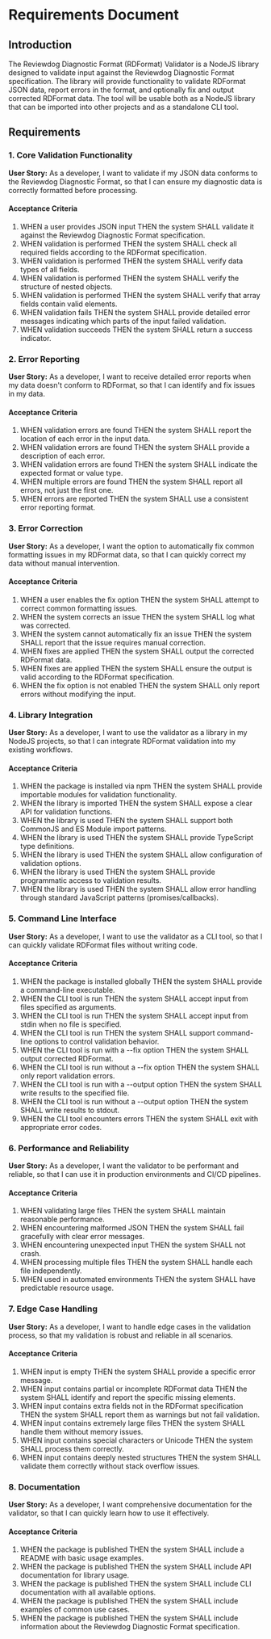 # Requirements Document

## Introduction

The Reviewdog Diagnostic Format (RDFormat) Validator is a NodeJS library designed to validate input against the Reviewdog Diagnostic Format specification. The library will provide functionality to validate RDFormat JSON data, report errors in the format, and optionally fix and output corrected RDFormat data. The tool will be usable both as a NodeJS library that can be imported into other projects and as a standalone CLI tool.

## Requirements

### 1. Core Validation Functionality

**User Story:** As a developer, I want to validate if my JSON data conforms to the Reviewdog Diagnostic Format, so that I can ensure my diagnostic data is correctly formatted before processing.

#### Acceptance Criteria

1. WHEN a user provides JSON input THEN the system SHALL validate it against the Reviewdog Diagnostic Format specification.
2. WHEN validation is performed THEN the system SHALL check all required fields according to the RDFormat specification.
3. WHEN validation is performed THEN the system SHALL verify data types of all fields.
4. WHEN validation is performed THEN the system SHALL verify the structure of nested objects.
5. WHEN validation is performed THEN the system SHALL verify that array fields contain valid elements.
6. WHEN validation fails THEN the system SHALL provide detailed error messages indicating which parts of the input failed validation.
7. WHEN validation succeeds THEN the system SHALL return a success indicator.

### 2. Error Reporting

**User Story:** As a developer, I want to receive detailed error reports when my data doesn't conform to RDFormat, so that I can identify and fix issues in my data.

#### Acceptance Criteria

1. WHEN validation errors are found THEN the system SHALL report the location of each error in the input data.
2. WHEN validation errors are found THEN the system SHALL provide a description of each error.
3. WHEN validation errors are found THEN the system SHALL indicate the expected format or value type.
4. WHEN multiple errors are found THEN the system SHALL report all errors, not just the first one.
5. WHEN errors are reported THEN the system SHALL use a consistent error reporting format.

### 3. Error Correction

**User Story:** As a developer, I want the option to automatically fix common formatting issues in my RDFormat data, so that I can quickly correct my data without manual intervention.

#### Acceptance Criteria

1. WHEN a user enables the fix option THEN the system SHALL attempt to correct common formatting issues.
2. WHEN the system corrects an issue THEN the system SHALL log what was corrected.
3. WHEN the system cannot automatically fix an issue THEN the system SHALL report that the issue requires manual correction.
4. WHEN fixes are applied THEN the system SHALL output the corrected RDFormat data.
5. WHEN fixes are applied THEN the system SHALL ensure the output is valid according to the RDFormat specification.
6. WHEN the fix option is not enabled THEN the system SHALL only report errors without modifying the input.

### 4. Library Integration

**User Story:** As a developer, I want to use the validator as a library in my NodeJS projects, so that I can integrate RDFormat validation into my existing workflows.

#### Acceptance Criteria

1. WHEN the package is installed via npm THEN the system SHALL provide importable modules for validation functionality.
2. WHEN the library is imported THEN the system SHALL expose a clear API for validation functions.
3. WHEN the library is used THEN the system SHALL support both CommonJS and ES Module import patterns.
4. WHEN the library is used THEN the system SHALL provide TypeScript type definitions.
5. WHEN the library is used THEN the system SHALL allow configuration of validation options.
6. WHEN the library is used THEN the system SHALL provide programmatic access to validation results.
7. WHEN the library is used THEN the system SHALL allow error handling through standard JavaScript patterns (promises/callbacks).

### 5. Command Line Interface

**User Story:** As a developer, I want to use the validator as a CLI tool, so that I can quickly validate RDFormat files without writing code.

#### Acceptance Criteria

1. WHEN the package is installed globally THEN the system SHALL provide a command-line executable.
2. WHEN the CLI tool is run THEN the system SHALL accept input from files specified as arguments.
3. WHEN the CLI tool is run THEN the system SHALL accept input from stdin when no file is specified.
4. WHEN the CLI tool is run THEN the system SHALL support command-line options to control validation behavior.
5. WHEN the CLI tool is run with a --fix option THEN the system SHALL output corrected RDFormat.
6. WHEN the CLI tool is run without a --fix option THEN the system SHALL only report validation errors.
7. WHEN the CLI tool is run with a --output option THEN the system SHALL write results to the specified file.
8. WHEN the CLI tool is run without a --output option THEN the system SHALL write results to stdout.
9. WHEN the CLI tool encounters errors THEN the system SHALL exit with appropriate error codes.

### 6. Performance and Reliability

**User Story:** As a developer, I want the validator to be performant and reliable, so that I can use it in production environments and CI/CD pipelines.

#### Acceptance Criteria

1. WHEN validating large files THEN the system SHALL maintain reasonable performance.
2. WHEN encountering malformed JSON THEN the system SHALL fail gracefully with clear error messages.
3. WHEN encountering unexpected input THEN the system SHALL not crash.
4. WHEN processing multiple files THEN the system SHALL handle each file independently.
5. WHEN used in automated environments THEN the system SHALL have predictable resource usage.

### 7. Edge Case Handling

**User Story:** As a developer, I want to handle edge cases in the validation process, so that my validation is robust and reliable in all scenarios.

#### Acceptance Criteria

1. WHEN input is empty THEN the system SHALL provide a specific error message.
2. WHEN input contains partial or incomplete RDFormat data THEN the system SHALL identify and report the specific missing elements.
3. WHEN input contains extra fields not in the RDFormat specification THEN the system SHALL report them as warnings but not fail validation.
4. WHEN input contains extremely large files THEN the system SHALL handle them without memory issues.
5. WHEN input contains special characters or Unicode THEN the system SHALL process them correctly.
6. WHEN input contains deeply nested structures THEN the system SHALL validate them correctly without stack overflow issues.

### 8. Documentation

**User Story:** As a developer, I want comprehensive documentation for the validator, so that I can quickly learn how to use it effectively.

#### Acceptance Criteria

1. WHEN the package is published THEN the system SHALL include a README with basic usage examples.
2. WHEN the package is published THEN the system SHALL include API documentation for library usage.
3. WHEN the package is published THEN the system SHALL include CLI documentation with all available options.
4. WHEN the package is published THEN the system SHALL include examples of common use cases.
5. WHEN the package is published THEN the system SHALL include information about the Reviewdog Diagnostic Format specification.